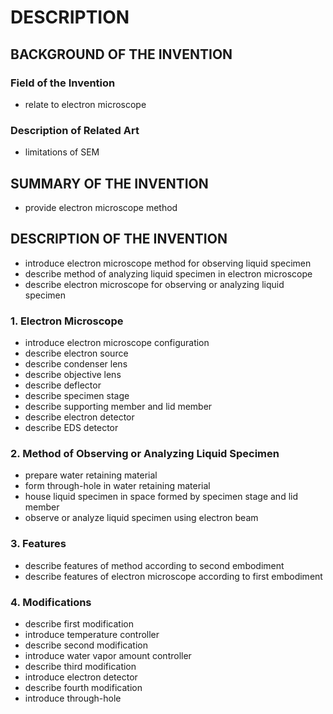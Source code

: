 # DESCRIPTION

## BACKGROUND OF THE INVENTION

### Field of the Invention

- relate to electron microscope

### Description of Related Art

- limitations of SEM

## SUMMARY OF THE INVENTION

- provide electron microscope method

## DESCRIPTION OF THE INVENTION

- introduce electron microscope method for observing liquid specimen
- describe method of analyzing liquid specimen in electron microscope
- describe electron microscope for observing or analyzing liquid specimen

### 1. Electron Microscope

- introduce electron microscope configuration
- describe electron source
- describe condenser lens
- describe objective lens
- describe deflector
- describe specimen stage
- describe supporting member and lid member
- describe electron detector
- describe EDS detector

### 2. Method of Observing or Analyzing Liquid Specimen

- prepare water retaining material
- form through-hole in water retaining material
- house liquid specimen in space formed by specimen stage and lid member
- observe or analyze liquid specimen using electron beam

### 3. Features

- describe features of method according to second embodiment
- describe features of electron microscope according to first embodiment

### 4. Modifications

- describe first modification
- introduce temperature controller
- describe second modification
- introduce water vapor amount controller
- describe third modification
- introduce electron detector
- describe fourth modification
- introduce through-hole

